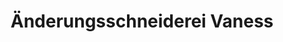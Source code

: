 ---
title: "Änderungsschneiderei Vaness"
url: /graz/aenderungsschneiderei-vaness/
shop: Schneiderei
---